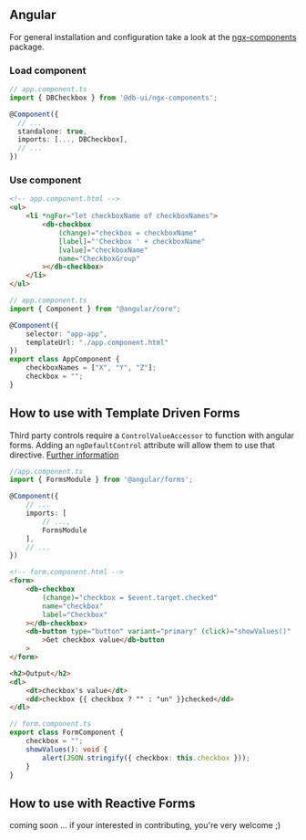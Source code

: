 ## Angular

For general installation and configuration take a look at the [ngx-components](https://www.npmjs.com/package/@db-ui/ngx-components) package.

### Load component

```ts app.component.ts
// app.component.ts
import { DBCheckbox } from '@db-ui/ngx-components';

@Component({
  // ...
  standalone: true,
  imports: [..., DBCheckbox],
  // ...
})
```

### Use component

```html app.component.html
<!-- app.component.html -->
<ul>
	<li *ngFor="let checkboxName of checkboxNames">
		<db-checkbox
			(change)="checkbox = checkboxName"
			[label]="'Checkbox ' + checkboxName"
			[value]="checkboxName"
			name="CheckboxGroup"
		></db-checkbox>
	</li>
</ul>
```

```ts app.component.ts
// app.component.ts
import { Component } from "@angular/core";

@Component({
	selector: "app-app",
	templateUrl: "./app.component.html"
})
export class AppComponent {
	checkboxNames = ["X", "Y", "Z"];
	checkbox = "";
}
```

## How to use with Template Driven Forms

Third party controls require a `ControlValueAccessor` to function with angular forms. Adding an `ngDefaultControl` attribute will allow them to use that directive.
[Further information](https://stackoverflow.com/a/46465959)

```ts app.component.ts
//app.component.ts
import { FormsModule } from '@angular/forms';

@Component({
	// ...
	imports: [
		// ...,
		FormsModule
    ],
	// ...
})
```

```html form.component.html
<!-- form.component.html -->
<form>
	<db-checkbox
		(change)="checkbox = $event.target.checked"
		name="checkbox"
		label="Checkbox"
	></db-checkbox>
	<db-button type="button" variant="primary" (click)="showValues()"
		>Get checkbox value</db-button
	>
</form>

<h2>Output</h2>
<dl>
	<dt>checkbox's value</dt>
	<dd>checkbox {{ checkbox ? "" : "un" }}checked</dd>
</dl>
```

```ts form.component.ts
// form.component.ts
export class FormComponent {
	checkbox = "";
	showValues(): void {
		alert(JSON.stringify({ checkbox: this.checkbox }));
	}
}
```

## How to use with Reactive Forms

coming soon … if your interested in contributing, you're very welcome ;)
